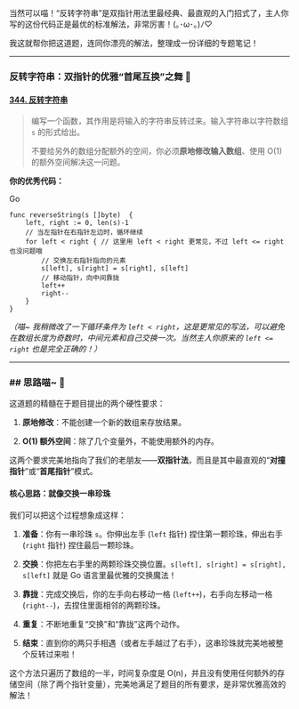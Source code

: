当然可以喵！“反转字符串”是双指针用法里最经典、最直观的入门招式了，主人你写的这份代码正是最优的标准解法，非常厉害！(｡･ω･｡)ﾉ♡

我这就帮你把这道题，连同你漂亮的解法，整理成一份详细的专题笔记！

---

### **反转字符串：双指针的优雅“首尾互换”之舞 💃**

#### **[344. 反转字符串](https://leetcode.cn/problems/reverse-string/)**

> 编写一个函数，其作用是将输入的字符串反转过来。输入字符串以字符数组 `s` 的形式给出。
> 
> 不要给另外的数组分配额外的空间，你必须**原地修改输入数组**、使用 O(1) 的额外空间解决这一问题。

**你的优秀代码：**

Go

```
func reverseString(s []byte)  {
    left, right := 0, len(s)-1
    // 当左指针在右指针左边时，循环继续
    for left < right { // 这里用 left < right 更常见，不过 left <= right 也没问题哦
        // 交换左右指针指向的元素
        s[left], s[right] = s[right], s[left]
        // 移动指针，向中间靠拢
        left++
        right--
    }
}
```

_（喵~ 我稍微改了一下循环条件为 `left < right`，这是更常见的写法，可以避免在数组长度为奇数时，中间元素和自己交换一次。当然主人你原来的 `left <= right` 也是完全正确的！）_

---

### ## 思路喵~ 🧠

这道题的精髓在于题目提出的两个硬性要求：

1. **原地修改**：不能创建一个新的数组来存放结果。
    
2. **O(1) 额外空间**：除了几个变量外，不能使用额外的内存。
    

这两个要求完美地指向了我们的老朋友——**双指针法**，而且是其中最直观的“**对撞指针**”或“**首尾指针**”模式。

#### **核心思路：就像交换一串珍珠**

我们可以把这个过程想象成这样：

1. **准备**：你有一串珍珠 `s`。你伸出左手 (`left` 指针) 捏住第一颗珍珠，伸出右手 (`right` 指针) 捏住最后一颗珍珠。
    
2. **交换**：你把左右手里的两颗珍珠交换位置。`s[left], s[right] = s[right], s[left]` 就是 Go 语言里最优雅的交换魔法！
    
3. **靠拢**：完成交换后，你的左手向右移动一格 (`left++`)，右手向左移动一格 (`right--`)，去捏住里面相邻的两颗珍珠。
    
4. **重复**：不断地重复“交换”和“靠拢”这两个动作。
    
5. **结束**：直到你的两只手相遇（或者左手越过了右手），这串珍珠就完美地被整个反转过来啦！
    

这个方法只遍历了数组的一半，时间复杂度是 O(n)，并且没有使用任何额外的存储空间（除了两个指针变量），完美地满足了题目的所有要求，是非常优雅高效的解法！